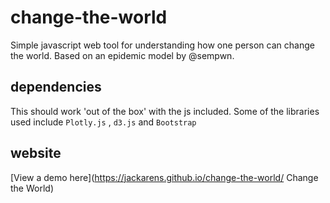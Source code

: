 # change-the-world
Simple javascript web tool for understanding how one person can change the world. Based on an epidemic model by @sempwn.

## dependencies

This should work 'out of the box' with the js included. Some of the libraries used include `Plotly.js` , `d3.js` and `Bootstrap`

## website
[View a demo here](https://jackarens.github.io/change-the-world/ Change the World)